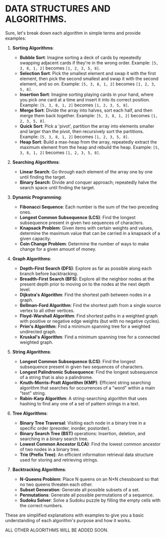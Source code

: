 # DATA STRUCTURES AND ALGORITHMS.
Sure, let's break down each algorithm in simple terms and provide examples:

1. **Sorting Algorithms**:
   - **Bubble Sort**: Imagine sorting a deck of cards by repeatedly swapping adjacent cards if they're in the wrong order.
     Example: `[5, 3, 8, 1, 2]` becomes `[1, 2, 3, 5, 8]`.
   - **Selection Sort**: Pick the smallest element and swap it with the first element, then pick the second smallest and swap it with the second element, and so on.
     Example: `[5, 3, 8, 1, 2]` becomes `[1, 2, 3, 5, 8]`.
   - **Insertion Sort**: Imagine sorting playing cards in your hand, where you pick one card at a time and insert it into its correct position.
     Example: `[5, 3, 8, 1, 2]` becomes `[1, 2, 3, 5, 8]`.
   - **Merge Sort**: Divide the array into halves, sort each half, and then merge them back together.
     Example: `[5, 3, 8, 1, 2]` becomes `[1, 2, 3, 5, 8]`.
   - **Quick Sort**: Pick a 'pivot', partition the array into elements smaller and larger than the pivot, then recursively sort the partitions.
     Example: `[5, 3, 8, 1, 2]` becomes `[1, 2, 3, 5, 8]`.
   - **Heap Sort**: Build a max-heap from the array, repeatedly extract the maximum element from the heap and rebuild the heap.
     Example: `[5, 3, 8, 1, 2]` becomes `[1, 2, 3, 5, 8]`.

2. **Searching Algorithms**:
   - **Linear Search**: Go through each element of the array one by one until finding the target.
   - **Binary Search**: Divide and conquer approach; repeatedly halve the search space until finding the target.

3. **Dynamic Programming**:
   - **Fibonacci Sequence**: Each number is the sum of the two preceding ones.
   - **Longest Common Subsequence (LCS)**: Find the longest subsequence present in given two sequences of characters.
   - **Knapsack Problem**: Given items with certain weights and values, determine the maximum value that can be carried in a knapsack of a given capacity.
   - **Coin Change Problem**: Determine the number of ways to make change for a given amount of money.

4. **Graph Algorithms**:
   - **Depth-First Search (DFS)**: Explore as far as possible along each branch before backtracking.
   - **Breadth-First Search (BFS)**: Explore all the neighbor nodes at the present depth prior to moving on to the nodes at the next depth level.
   - **Dijkstra's Algorithm**: Find the shortest path between nodes in a graph.
   - **Bellman-Ford Algorithm**: Find the shortest path from a single source vertex to all other vertices.
   - **Floyd-Warshall Algorithm**: Find shortest paths in a weighted graph with positive or negative edge weights (but with no negative cycles).
   - **Prim's Algorithm**: Find a minimum spanning tree for a weighted undirected graph.
   - **Kruskal's Algorithm**: Find a minimum spanning tree for a connected weighted graph.

5. **String Algorithms**:
   - **Longest Common Subsequence (LCS)**: Find the longest subsequence present in given two sequences of characters.
   - **Longest Palindromic Subsequence**: Find the longest subsequence of a string that is also a palindrome.
   - **Knuth-Morris-Pratt Algorithm (KMP)**: Efficient string searching algorithm that searches for occurrences of a "word" within a main "text" string.
   - **Rabin-Karp Algorithm**: A string-searching algorithm that uses hashing to find any one of a set of pattern strings in a text.

6. **Tree Algorithms**:
   - **Binary Tree Traversal**: Visiting each node in a binary tree in a specific order (preorder, inorder, postorder).
   - **Binary Search Tree (BST)** operations: Insertion, deletion, and searching in a binary search tree.
   - **Lowest Common Ancestor (LCA)**: Find the lowest common ancestor of two nodes in a binary tree.
   - **Trie (Prefix Tree)**: An efficient information retrieval data structure used for storing and retrieving strings.

7. **Backtracking Algorithms**:
   - **N-Queens Problem**: Place N queens on an N×N chessboard so that no two queens threaten each other.
   - **Subset Generation**: Generate all possible subsets of a set.
   - **Permutations**: Generate all possible permutations of a sequence.
   - **Sudoku Solver**: Solve a Sudoku puzzle by filling the empty cells with the correct numbers.

These are simplified explanations with examples to give you a basic understanding of each algorithm's purpose and how it works.

ALL OTHER ALGORITHMS WILL BE ADDED SOON.
